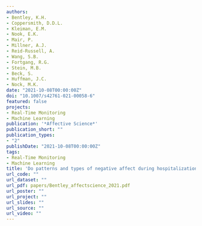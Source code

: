 ```yaml
---
authors:
- Bentley, K.H.
- Coppersmith, D.D.L.
- Kleiman, E.M.
- Nook, E.K.
- Mair, P.
- Millner, A.J.
- Reid-Russell, A.
- Wang, S.B.
- Fortgang, R.G.
- Stein, M.B.
- Beck, S.
- Huffman, J.C.
- Nock, M.K.
date: "2021-10-08T00:00:00Z"
doi: "10.1007/s42761-021-00058-6"
featured: false
projects: 
- Real-Time Monitoring
- Machine Learning
publication: '*Affective Science*'
publication_short: ""
publication_types:
- "2"
publishDate: "2021-10-08T00:00:00Z"
tags:
- Real-Time Monitoring
- Machine Learning
title: 'Do patterns and types of negative affect during hospitalization predict short‐term post‐discharge suicidal thoughts and behaviors?'
url_code: ""
url_dataset: ""
url_pdf: papers/Bentley_affectscience_2021.pdf
url_poster: ""
url_project: ""
url_slides: ""
url_source: ""
url_video: ""
---
```


